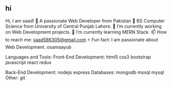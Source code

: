 ## hi
Hi, I am saad! 👋
A passionate Web Developer from Pakistan
👯 BS Computer Science from University of Central Punjab Lahore.
🔭 I’m currently working on Web Development projects.
🌱 I’m currently learning MERN Stack.
📫 How to reach me: saad586305@gmail.com
⚡ Fun fact: I am passionate about Web Development.
osamaayub

Languages and Tools:
Front-End Development:
html5 css3 bootstrap javascript react redux

Back-End Development:
nodejs express
Databases:
mongodb mssql mysql
Other:
git







